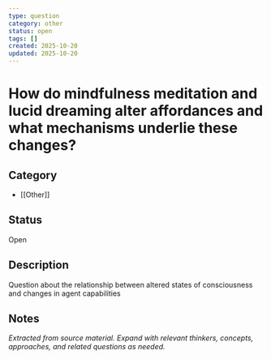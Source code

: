 ```yaml
---
type: question
category: other
status: open
tags: []
created: 2025-10-20
updated: 2025-10-20
---
```


# How do mindfulness meditation and lucid dreaming alter affordances and what mechanisms underlie these changes?

## Category

- [[Other]]

## Status

Open

## Description

Question about the relationship between altered states of consciousness and changes in agent capabilities

## Notes

*Extracted from source material. Expand with relevant thinkers, concepts, approaches, and related questions as needed.*
